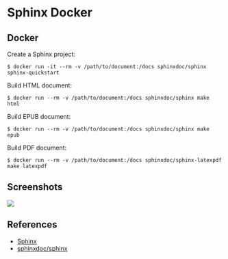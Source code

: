 # Sphinx Docker

## Docker
Create a Sphinx project:
```
$ docker run -it --rm -v /path/to/document:/docs sphinxdoc/sphinx sphinx-quickstart
```
Build HTML document:
```
$ docker run --rm -v /path/to/document:/docs sphinxdoc/sphinx make html
```
Build EPUB document:
```
$ docker run --rm -v /path/to/document:/docs sphinxdoc/sphinx make epub
```
Build PDF document:
```
$ docker run --rm -v /path/to/document:/docs sphinxdoc/sphinx-latexpdf make latexpdf
```

## Screenshots
![](https://www.sphinx-doc.org/en/master/_images/lumache-first-light.png)

## References
- [Sphinx](https://www.sphinx-doc.org/)
- [sphinxdoc/sphinx](https://hub.docker.com/r/sphinxdoc/sphinx)